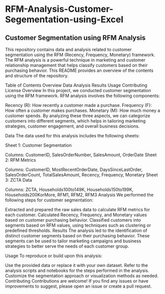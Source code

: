 # RFM-Analysis-Customer-Segementation-using-Excel

##  Customer Segmentation using RFM Analysis
This repository contains data and analysis related to customer segmentation using the RFM (Recency, Frequency, Monetary) framework. The RFM analysis is a powerful technique in marketing and customer relationship management that helps classify customers based on their purchasing behavior. This README provides an overview of the contents and structure of the repository.

Table of Contents
Overview
Data
Analysis
Results
Usage
Contributing
License
Overview
In this project, we conducted customer segmentation using the RFM framework. RFM analysis involves the following components:

Recency (R): How recently a customer made a purchase.
Frequency (F): How often a customer makes purchases.
Monetary (M): How much money a customer spends.
By analyzing these three aspects, we can categorize customers into different segments, which helps in tailoring marketing strategies, customer engagement, and overall business decisions.

Data
The data used for this analysis includes the following sheets:

Sheet 1: Customer Segmentation

Columns: CustomerID, SalesOrderNumber, SalesAmount, OrderDate
Sheet 2: RFM Metrics

Columns: CustomerID, MostRecentOrderDate, DaysSinceLastOrder, SalesOrderCount, TotalSalesAmount, Recency, Frequency, Monetary
Sheet 3: ZCTA Data

Columns: ZCTA, Households100to149K, Households150to199K, Households200KorMore, RFM1, RFM2, RFM3
Analysis
We performed the following steps for customer segmentation:

Extracted and prepared the raw sales data to calculate RFM metrics for each customer.
Calculated Recency, Frequency, and Monetary values based on customer purchasing behavior.
Classified customers into segments based on RFM values, using techniques such as clustering or predefined thresholds.
Results
The analysis led to the identification of distinct customer segments based on their purchasing behavior. These segments can be used to tailor marketing campaigns and business strategies to better serve the needs of each customer group.

Usage
To reproduce or build upon this analysis:

Use the provided data or replace it with your own dataset.
Refer to the analysis scripts and notebooks for the steps performed in the analysis.
Customize the segmentation approach or visualization methods as needed.
Contributing
Contributions are welcome! If you find any issues or have improvements to suggest, please open an issue or create a pull request.

